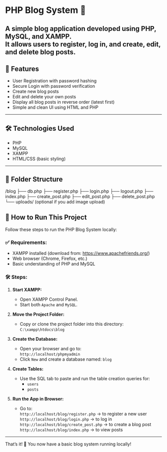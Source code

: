# PHP Blog System 📝
A simple blog application developed using **PHP**, **MySQL**, and **XAMPP**.  
It allows users to **register**, **log in**, and **create**, **edit**, and **delete** blog posts.
---

## 🚀 Features
- User Registration with password hashing
- Secure Login with password verification
- Create new blog posts
- Edit and delete your own posts
- Display all blog posts in reverse order (latest first)
- Simple and clean UI using HTML and PHP
---

## 🛠️ Technologies Used
- PHP
- MySQL
- XAMPP
- HTML/CSS (basic styling)
---

## 📁 Folder Structure
/blog ├── db.php ├── register.php ├── login.php ├── logout.php ├── index.php ├── create_post.php ├── edit_post.php ├── delete_post.php └── uploads/ (optional if you add image upload)

## 🚀 How to Run This Project

Follow these steps to run the PHP Blog System locally:

### ✅ Requirements:
- XAMPP installed (download from: https://www.apachefriends.org/)
- Web browser (Chrome, Firefox, etc.)
- Basic understanding of PHP and MySQL

### 🛠 Steps:

1. **Start XAMPP:**
   - Open XAMPP Control Panel.
   - Start both `Apache` and `MySQL`.

2. **Move the Project Folder:**
   - Copy or clone the project folder into this directory:  
     `C:\xampp\htdocs\blog`

3. **Create the Database:**
   - Open your browser and go to:  
     `http://localhost/phpmyadmin`
   - Click `New` and create a database named: `blog`

4. **Create Tables:**
   - Use the SQL tab to paste and run the table creation queries for:
     - `users`
     - `posts`

5. **Run the App in Browser:**
   - Go to:  
     `http://localhost/blog/register.php` → to register a new user  
     `http://localhost/blog/login.php` → to log in  
     `http://localhost/blog/create_post.php` → to create a blog post  
     `http://localhost/blog/index.php` → to view posts  

---

That’s it! 🎉 You now have a basic blog system running locally!
